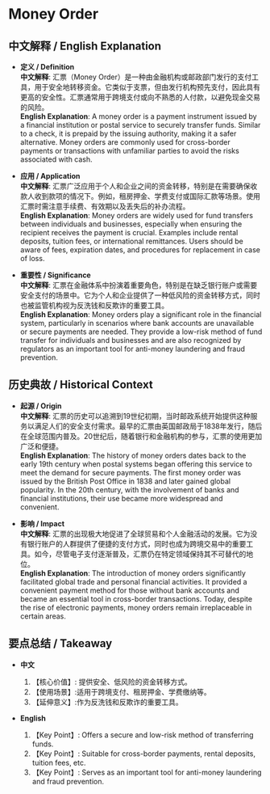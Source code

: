 # Money Order

## 中文解释 / English Explanation

* **定义 / Definition**  
  **中文解释**: 汇票（Money Order）是一种由金融机构或邮政部门发行的支付工具，用于安全地转移资金。它类似于支票，但由发行机构预先支付，因此具有更高的安全性。汇票通常用于跨境支付或向不熟悉的人付款，以避免现金交易的风险。  
  **English Explanation**: A money order is a payment instrument issued by a financial institution or postal service to securely transfer funds. Similar to a check, it is prepaid by the issuing authority, making it a safer alternative. Money orders are commonly used for cross-border payments or transactions with unfamiliar parties to avoid the risks associated with cash.

* **应用 / Application**  
  **中文解释**: 汇票广泛应用于个人和企业之间的资金转移，特别是在需要确保收款人收到款项的情况下。例如，租房押金、学费支付或国际汇款等场景。使用汇票时需注意手续费、有效期以及丢失后的补办流程。  
  **English Explanation**: Money orders are widely used for fund transfers between individuals and businesses, especially when ensuring the recipient receives the payment is crucial. Examples include rental deposits, tuition fees, or international remittances. Users should be aware of fees, expiration dates, and procedures for replacement in case of loss.

* **重要性 / Significance**  
  **中文解释**: 汇票在金融体系中扮演着重要角色，特别是在缺乏银行账户或需要安全支付的场景中。它为个人和企业提供了一种低风险的资金转移方式，同时也被监管机构视为反洗钱和反欺诈的重要工具。  
  **English Explanation**: Money orders play a significant role in the financial system, particularly in scenarios where bank accounts are unavailable or secure payments are needed. They provide a low-risk method of fund transfer for individuals and businesses and are also recognized by regulators as an important tool for anti-money laundering and fraud prevention.

## 历史典故 / Historical Context

* **起源 / Origin**  
  **中文解释**: 汇票的历史可以追溯到19世纪初期，当时邮政系统开始提供这种服务以满足人们的安全支付需求。最早的汇票由英国邮政局于1838年发行，随后在全球范围内普及。20世纪后，随着银行和金融机构的参与，汇票的使用更加广泛和便捷。  
  **English Explanation**: The history of money orders dates back to the early 19th century when postal systems began offering this service to meet the demand for secure payments. The first money order was issued by the British Post Office in 1838 and later gained global popularity. In the 20th century, with the involvement of banks and financial institutions, their use became more widespread and convenient.

* **影响 / Impact**  
  **中文解释**: 汇票的出现极大地促进了全球贸易和个人金融活动的发展。它为没有银行账户的人群提供了便捷的支付方式，同时也成为跨境交易中的重要工具。如今，尽管电子支付逐渐普及，汇票仍在特定领域保持其不可替代的地位。  
  **English Explanation**: The introduction of money orders significantly facilitated global trade and personal financial activities. It provided a convenient payment method for those without bank accounts and became an essential tool in cross-border transactions. Today, despite the rise of electronic payments, money orders remain irreplaceable in certain areas.

## 要点总结 / Takeaway

* **中文**  
  1. 【核心价值】: 提供安全、低风险的资金转移方式。
  2. 【使用场景】:适用于跨境支付、租房押金、学费缴纳等。
  3. 【延伸意义】:作为反洗钱和反欺诈的重要工具。

* **English**  
  1. 【Key Point】: Offers a secure and low-risk method of transferring funds.
  2. 【Key Point】: Suitable for cross-border payments, rental deposits, tuition fees, etc.
  3. 【Key Point】: Serves as an important tool for anti-money laundering and fraud prevention.